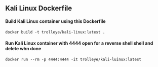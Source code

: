 ## Kali Linux Dockerfile

#### Build Kali Linux container using this Dockerfile

`docker build -t trolleye/kali-linux:latest .`

#### Run Kali Linux container with 4444 open for a reverse shell shell and delete whn done

`docker run --rm -p 4444:4444 -it trolleye/kali-luinux:latest`